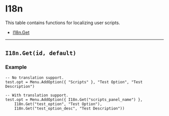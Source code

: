 # I18n

This table contains functions for localizing user scripts.

* [I18n.Get](https://hake.me/docs/systems/i18n#i18n-get-id-default)

---

## `I18n.Get(id, default)`​

### Example

```
-- No translation support.
test.opt = Menu.AddOption({ "Scripts" }, "Test Option", "Test Description")

-- With translation support.
test.opt = Menu.AddOption({ I18n.Get("scripts_panel_name") },
    I18n.Get("test_option", "Test Option"),                      
    I18n.Get("test_option_desc", "Test Description"))
```
